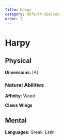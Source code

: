 ```yaml
---
Title: Harpy
category: default-species
order: 2
---
```


# Harpy

<!-- short description -->

<!-- always facing northwards -->
## Physical 
**Dimensions:**
[A]

<!-- Sizes are calculated as if the creature is facing forward and measured breadth by depth. -->

### Natural Abilities

**Affinity:** Wood

**Claws**
**Wings**

## Mental

**Languages:** Greek, Latin
